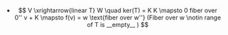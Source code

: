 - $$
  V \xrightarrow{linear T} W \quad ker(T) = K
  K \mapsto 0
  fiber over 0''
  v + K \mapsto f(v) = w
  \text{fiber over w''}
  (Fiber over w \notin range of T is __empty__ )
  $$